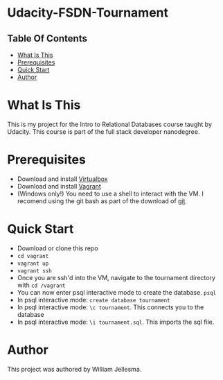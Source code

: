 # Udacity-FSDN-Tournament
## Table Of Contents
* [What Is This](#What-is-this "What is this")
* [Prerequisites](#Prerequisites "Prerequisites")
* [Quick Start](#Quick-Start "Quick Start")
* [Author](#Author "Author")

<a name="What-is-this"><h1>What Is This</h1></a>
  <p>This is my project for the Intro to Relational Databases course taught by Udacity. This course is part of the full stack developer nanodegree.</p>

<a name="Prerequisites"><h1>Prerequisites</h1></a>
* Download and install [Virtualbox](https://www.virtualbox.org/wiki/Downloads)
* Download and install [Vagrant](https://www.vagrantup.com/downloads.html)
* (Windows only!) You need to use a shell to interact with the VM. I recomend using the git bash as part of the download of [git](https://git-scm.com/downloads)

<a name="Quick-Start"><h1>Quick Start</h1></a>
* Download or clone this repo
* `cd vagrant`
* `vagrant up`
* `vagrant ssh`
* Once you are ssh'd into the VM, navigate to the tournament directory with `cd /vagrant`
* You can now enter psql interactive mode to create the database. `psql`
* In psql interactive mode: `create database tournament`
* In psql interactive mode: `\c tournament`. This connects you to the database
* In psql interactive mode: `\i tournament.sql`. This imports the sql file.

<a name="Author"><h1>Author</h1></a>
  <p>This project was authored by William Jellesma. </p>
